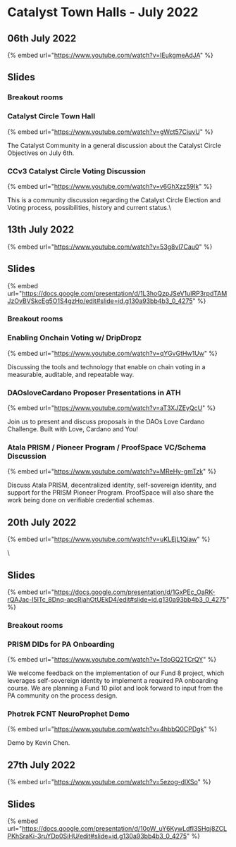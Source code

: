 # Catalyst Town Halls - July 2022

## 06th July 2022

{% embed url="https://www.youtube.com/watch?v=IEukgmeAdJA" %}

## Slides

### Breakout rooms

### Catalyst Circle Town Hall&#x20;

{% embed url="https://www.youtube.com/watch?v=gWct57CiuvU" %}

The Catalyst Community in a general discussion about the Catalyst Circle Objectives on July 6th.

### CCv3 Catalyst Circle Voting Discussion

{% embed url="https://www.youtube.com/watch?v=v6GhXzz59Ik" %}

This is a community discussion regarding the Catalyst Circle Election and Voting process, possibilities, history and current status.\


## 13th July 2022

{% embed url="https://www.youtube.com/watch?v=53g8vl7Cau0" %}

## Slides

{% embed url="https://docs.google.com/presentation/d/1L3hoQzpJSeV1uIRP3rpdTAMJzOvBVSkcEg5O1S4gzHo/edit#slide=id.g130a93bb4b3_0_4275" %}

### Breakout rooms&#x20;

### Enabling Onchain Voting w/ DripDropz

{% embed url="https://www.youtube.com/watch?v=qYGvGtHw1Uw" %}

Discussing the tools and technology that enable on chain voting in a measurable, auditable, and repeatable way.

### DAOsloveCardano Proposer Presentations in ATH

{% embed url="https://www.youtube.com/watch?v=aT3XJZEyQcU" %}

Join us to present and discuss proposals in the DAOs Love Cardano Challenge. Built with Love, Cardano and You!

### Atala PRISM / Pioneer Program / ProofSpace VC/Schema Discussion

{% embed url="https://www.youtube.com/watch?v=MReHy-gmTzk" %}

Discuss Atala PRISM, decentralized identity, self-sovereign identity, and support for the PRISM Pioneer Program. ProofSpace will also share the work being done on verifiable credential schemas.

## 20th July 2022

{% embed url="https://www.youtube.com/watch?v=uKLEjL1Qiaw" %}

\


## Slides

{% embed url="https://docs.google.com/presentation/d/1GxPEc_OaRK-rQAJac-I5lTc_8Dnq-apcRjahOtUEkD4/edit#slide=id.g130a93bb4b3_0_4275" %}

### Breakout rooms

### PRISM DIDs for PA Onboarding

{% embed url="https://www.youtube.com/watch?v=TdoGQ2TCrQY" %}

We welcome feedback on the implementation of our Fund 8 project, which leverages self-sovereign identity to implement a required PA onboarding course. We are planning a Fund 10 pilot and look forward to input from the PA community on the process design.

### Photrek FCNT NeuroProphet Demo

{% embed url="https://www.youtube.com/watch?v=4hbbQ0CPDgk" %}

Demo by Kevin Chen.

## 27th July 2022

{% embed url="https://www.youtube.com/watch?v=5ezog-dlXSo" %}

## Slides

{% embed url="https://docs.google.com/presentation/d/10oW_uY6KywLdfI3SHqj8ZCLPKhSraKi-3ruYDp0SiHU/edit#slide=id.g130a93bb4b3_0_4275" %}

